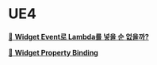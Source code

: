 # UE4

[:page_facing_up: **Widget Event로 Lambda를 넣을 순 없을까?**](/TIL/UE4/Widget_Event_Lambda)

[:page_facing_up: **Widget Property Binding**](/TIL/UE4/Widget_Property_Binding)

